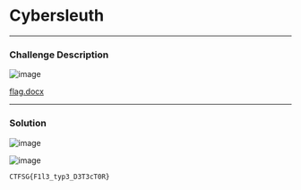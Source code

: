 # Cybersleuth

---

### Challenge Description 

![image](https://user-images.githubusercontent.com/76640319/113474779-9d53e300-94a4-11eb-88fd-51fa4377c0c5.png)

[flag.docx](https://github.com/caprinux/Cyberthon-Training/files/6252306/flag.docx)

---

### Solution

![image](https://user-images.githubusercontent.com/76640319/113474806-bf4d6580-94a4-11eb-89f2-31a312232991.png)

![image](https://user-images.githubusercontent.com/76640319/113474794-ae9cef80-94a4-11eb-8dfa-293e3826b46b.png)

```
CTFSG{F1l3_typ3_D3T3cT0R}
```

